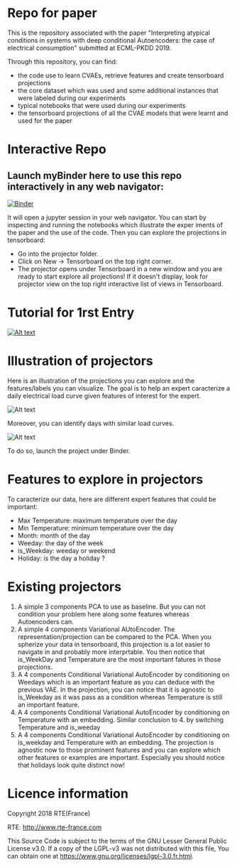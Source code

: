 # Repo for paper
This is the repository associated with the paper "Interpreting atypical conditions in systems with deep conditional Autoencoders: the case of electrical consumption" submitted at ECML-PKDD 2019.

Through this repository, you can find:
- the code use to learn CVAEs, retrieve features and create tensorboard projections
- the core dataset which was used and some additional instances that were labeled during our experiments
- typical notebooks that were used during our experiments
- the tensorboard projections of all the CVAE models that were learnt and used for the paper

# Interactive Repo
## Launch myBinder here to use this repo interactively in any web navigator:
[![Binder](https://mybinder.org/badge_logo.svg)](https://mybinder.org/v2/gh/marota/Autoencoder_Embedding_Expert_Caracteristion_/master)

It will open a jupyter session in your web navigator. You can start by inspecting and running the notebooks which illustrate the exper iments of the paper and the use of the code.
Then you can explore the projections in tensorboard:
- Go into the projector folder. 
- Click on New -> Tensorboard on the top right corner.
- The projector opens under Tensorboard in a new window and you are ready to start explore all projections! If it doesn't display, look for projector view on the top right interactive list of views in Tensorboard.

# Tutorial for 1rst Entry
[![Alt text](images/Tensorboard_VideoPlayer.png?raw=true "Title")](https://drive.google.com/file/d/1JfHX2JMGp4fyjeG6xRPfAO5NFHRZSqs8/view?usp=sharing)

# Illustration of projectors

Here is an illustration of the projections you can explore and the features/labels you can visualize. The goal is to help an expert caracterize a daily electrical load curve given features of interest for the expert. 

![Alt text](images/ProjectionProfilConso_Temp.png?raw=true "Title")


Moreover, you can identify days with similar load curves.

![Alt text](images/ProjectionSlectionJour.png?raw=true "Title")

To do so, launch the project under Binder. 

# Features to explore in projectors
To caracterize our data, here are different expert features that could be important:
- Max Temperature: maximum temperature over the day
- Min Temperature: minimum temperature over the day
- Month: month of the day
- Weeday: the day of the week
- is_Weekday: weeday or weekend
- Holiday: is the day a holiday ?

# Existing projectors
1. A simple 3 components PCA to use as baseline. But you can not condition your problem here along some features whereas Autoencoders can.
2. A simple 4 components Variational AUtoEncoder. The representation/projection can be compared to the PCA. When you spherize your data in tensorboard, this projection is a lot easier to navigate in and probably more interprtable. You then notice that is_WeekDay and Temperature are the most important fatures in those projections.
3. A 4 components Conditional Variational AutoEncoder by conditioning on Weedays which is an important feature as you can deduce with the previous VAE. In the projection, you can notice that it is agnostic to is_Weekday as it was pass as a condition whereas Temperature is still an important feature.
4. A 4 components Conditional Variational AutoEncoder by conditioning on Temperature with an embedding. Similar conclusion to 4. by switching Temperature and is_weeday
5. A 4 components Conditional Variational AutoEncoder by conditioning on is_weekday and Temperature with an embedding. The projection is agnostic now to those prominent features and you can explore which other features or examples are important. Especially you should notice that holidays look quite distinct now!

# Licence information
Copyright 2018 RTE(France)

RTE: http://www.rte-france.com

This Source Code is subject to the terms of the GNU Lesser General Public License v3.0. If a copy of the LGPL-v3 was not distributed with this file, You can obtain one at https://www.gnu.org/licenses/lgpl-3.0.fr.html.


